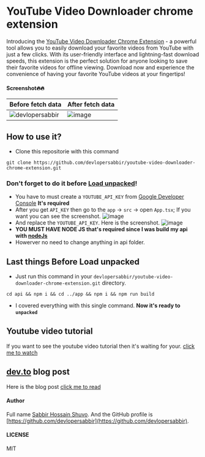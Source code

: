# YouTube Video Downloader chrome extension

Introducing the [YouTube Video Downloader Chrome Extension](https://github.com/devlopersabbir/youtube-video-downloader-chrome-extension) - a powerful tool allows you to easily download your favorite videos from YouTube with just a few clicks. With its user-friendly interface and lightning-fast download speeds, this extension is the perfect solution for anyone looking to save their favorite videos for offline viewing. Download now and experience the convenience of having your favorite YouTube videos at your fingertips!

#### Screenshot🔥🔥

|Before fetch data | After fetch data|
| -------- | -------- |
![devlopersabbir](https://github.com/devlopersabbir/youtube-video-downloader-chrome-extension/assets/82939905/e3690df7-b6d8-4246-a5e9-f19d68db565b) | ![image](https://github.com/devlopersabbir/youtube-video-downloader-chrome-extension/assets/82939905/61980ade-2ee5-4f12-afe2-e20e63dc4f0e)

## How to use it?

- Clone this repositorie with this command
```console
git clone https://github.com/devlopersabbir/youtube-video-downloader-chrome-extension.git
```

### Don't forget to do it before [Load unpacked](brave://extensions/)!
- You have to must create a `YOUTUBE_API_KEY` from [Google Developer Console](https://console.cloud.google.com) <strong>It's required</strong>
- After you get `API_KEY` then go to the `app` -> `src` -> open `App.tsx`; If you want you can see the screenshot.
![image](https://github.com/devlopersabbir/youtube-video-downloader-chrome-extension/assets/82939905/bccc9385-00b7-4345-80d1-7db869c1d364)
- And replace the `YOUTUBE_API_KEY`. Here is the screenshot.
![image](https://github.com/devlopersabbir/youtube-video-downloader-chrome-extension/assets/82939905/5eeef451-07c3-4e2c-a58f-7d9669a89262)
- <strong>YOU MUST HAVE NODE JS that's required since I was build my api with [nodeJs](https://nodejs.org/en)</strong>
- Howerver no need to change anything in api folder.
## Last things Before Load unpacked
- Just run this command in your `devlopersabbir/youtube-video-downloader-chrome-extension.git` directory.
```console
cd api && npm i && cd ../app && npm i && npm run build
```
- I covered everything with this single command.
<strong>Now it's ready to `unpacked`</strong>

## Youtube video tutorial
If you  want to see the youtube video tutorial then it's waiting for your. [click me to watch](https://youtu.be/c/stsabbir)

## [dev.to](https://dev.to) blog post
Here is the blog post [click me to read](https://dev.to/devlopersabbir)

#### Author

Full name [Sabbir Hossain Shuvo](https://www.showwcase.com/devlopersabbir). And the GitHub profile is [https://github.com/devlopersabbir](https://github.com/devlopersabbir).

#### LICENSE

MIT
